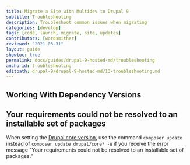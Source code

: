 ```yaml
---
title: Migrate a Site with Multidev to Drupal 9
subtitle: Troubleshooting
description: Troubleshoot common issues when migrating
categories: [develop]
tags: [code, launch, migrate, site, updates]
contributors: [wordsmither]
reviewed: "2021-03-31"
layout: guide
showtoc: true
permalink: docs/guides/drupal-9-hosted-md/troubleshooting
anchorid: troubleshooting
editpath: drupal-9/drupal-9-hosted-md/13-troubleshooting.md
---
```

## Working With Dependency Versions

<Partial file="composer-updating.md" />

<Partial file="drupal-9/troubleshooting.md" />

## Your requirements could not be resolved to an installable set of packages

When setting the [Drupal core version](/guides/drupal-9-hosted-md/drupal-core-version/07-drupal-core-version), use the command `composer update` instead of `composer update drupal/core* -W` if you receive the error message "Your requirements could not be resolved to an installable set of packages." 
